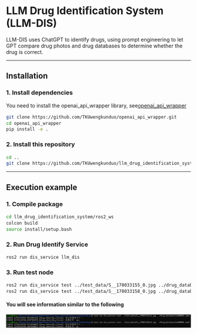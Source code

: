 # LLM Drug Identification System (LLM-DIS)

LLM-DIS uses ChatGPT to identify drugs, using prompt engineering to let GPT compare drug photos and drug databases to determine whether the drug is correct.

---

## Installation

### 1. Install dependencies
You need to install the openai_api_wrapper library, see[openai_api_wrapper](https://github.com/TKUwengkunduo/openai_api_wrapper.git)
```bash
git clone https://github.com/TKUwengkunduo/openai_api_wrapper.git
cd openai_api_wrapper
pip install -e .
```

### 2. Install this repository 
```bash
cd ..
git clone https://github.com/TKUwengkunduo/llm_drug_identification_system.git
```



---

## Execution example

### 1. Compile package
```bash
cd llm_drug_identification_system/ros2_ws
colcon build
source install/setup.bash
```

### 2. Run Drug Identify Service
```bash
ros2 run dis_service llm_dis
```

### 3. Run test node
```bash
ros2 run dis_service test ../test_data/S__170033155_0.jpg ../drug_database/no000001.yaml
ros2 run dis_service test ../test_data/S__170033158_0.jpg ../drug_database/no000001.yaml
```

#### You will see information similar to the following
![Output example](<image/Output example.png>)